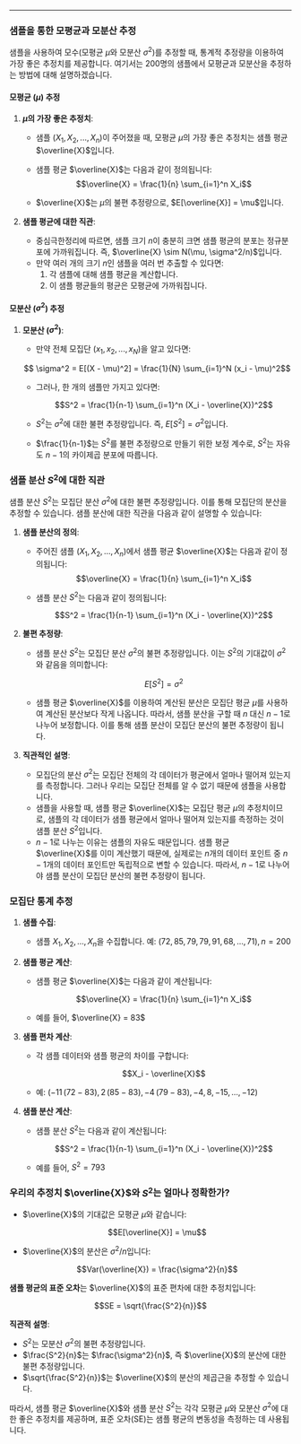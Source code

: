 
---

### 샘플을 통한 모평균과 모분산 추정

샘플을 사용하여 모수(모평균 $\mu$와 모분산 $\sigma^2$)를 추정할 때, 통계적 추정량을 이용하여 가장 좋은 추정치를 제공합니다. 여기서는 200명의 샘플에서 모평균과 모분산을 추정하는 방법에 대해 설명하겠습니다.

#### 모평균 ($\mu$) 추정

1. **$\mu$의 가장 좋은 추정치**:
   - 샘플 $(X_1, X_2, ..., X_n)$이 주어졌을 때, 모평균 $\mu$의 가장 좋은 추정치는 샘플 평균 $\overline{X}$입니다.
   - 샘플 평균 $\overline{X}$는 다음과 같이 정의됩니다:
     $$\overline{X} = \frac{1}{n} \sum_{i=1}^n X_i$$
	
   - $\overline{X}$는 $\mu$의 불편 추정량으로, $E[\overline{X}] = \mu$입니다.

2. **샘플 평균에 대한 직관**:
   - 중심극한정리에 따르면, 샘플 크기 $n$이 충분히 크면 샘플 평균의 분포는 정규분포에 가까워집니다. 즉, $\overline{X} \sim N(\mu, \sigma^2/n)$입니다.
   - 만약 여러 개의 크기 $n$인 샘플을 여러 번 추출할 수 있다면:
     1. 각 샘플에 대해 샘플 평균을 계산합니다.
     2. 이 샘플 평균들의 평균은 모평균에 가까워집니다.

#### 모분산 ($\sigma^2$) 추정

1. **모분산 ($\sigma^2$)**:
   - 만약 전체 모집단 $(x_1, x_2, ..., x_N)$을 알고 있다면:
     
    $$ \sigma^2 = E[(X - \mu)^2] = \frac{1}{N} \sum_{i=1}^N (x_i - \mu)^2$$
     
   - 그러나, 한 개의 샘플만 가지고 있다면:
     
     $$S^2 = \frac{1}{n-1} \sum_{i=1}^n (X_i - \overline{X})^2$$
     
   - $S^2$는 $\sigma^2$에 대한 불편 추정량입니다. 즉, $E[S^2] = \sigma^2$입니다.
   - $\frac{1}{n-1}$는 $S^2$를 불편 추정량으로 만들기 위한 보정 계수로, $S^2$는 자유도 $n-1$의 카이제곱 분포에 따릅니다.

### 샘플 분산 $S^2$에 대한 직관

샘플 분산 $S^2$는 모집단 분산 $\sigma^2$에 대한 불편 추정량입니다. 이를 통해 모집단의 분산을 추정할 수 있습니다. 샘플 분산에 대한 직관을 다음과 같이 설명할 수 있습니다:

1. **샘플 분산의 정의**:
   - 주어진 샘플 $(X_1, X_2, ..., X_n)$에서 샘플 평균 $\overline{X}$는 다음과 같이 정의됩니다:
     $$\overline{X} = \frac{1}{n} \sum_{i=1}^n X_i$$
     
   - 샘플 분산 $S^2$는 다음과 같이 정의됩니다:
     
     $$S^2 = \frac{1}{n-1} \sum_{i=1}^n (X_i - \overline{X})^2$$
     

2. **불편 추정량**:
   - 샘플 분산 $S^2$는 모집단 분산 $\sigma^2$의 불편 추정량입니다. 이는 $S^2$의 기대값이 $\sigma^2$와 같음을 의미합니다:
     
     $$E[S^2] = \sigma^2$$
     
   - 샘플 평균 $\overline{X}$를 이용하여 계산된 분산은 모집단 평균 $\mu$를 사용하여 계산된 분산보다 작게 나옵니다. 따라서, 샘플 분산을 구할 때 $n$ 대신 $n-1$로 나누어 보정합니다. 이를 통해 샘플 분산이 모집단 분산의 불편 추정량이 됩니다.

3. **직관적인 설명**:
   - 모집단의 분산 $\sigma^2$는 모집단 전체의 각 데이터가 평균에서 얼마나 떨어져 있는지를 측정합니다. 그러나 우리는 모집단 전체를 알 수 없기 때문에 샘플을 사용합니다.
   - 샘플을 사용할 때, 샘플 평균 $\overline{X}$는 모집단 평균 $\mu$의 추정치이므로, 샘플의 각 데이터가 샘플 평균에서 얼마나 떨어져 있는지를 측정하는 것이 샘플 분산 $S^2$입니다.
   - $n-1$로 나누는 이유는 샘플의 자유도 때문입니다. 샘플 평균 $\overline{X}$를 이미 계산했기 때문에, 실제로는 $n$개의 데이터 포인트 중 $n-1$개의 데이터 포인트만 독립적으로 변할 수 있습니다. 따라서, $n-1$로 나누어야 샘플 분산이 모집단 분산의 불편 추정량이 됩니다.

### 모집단 통계 추정

1. **샘플 수집**:
   - 샘플 $X_1, X_2, ..., X_n$을 수집합니다. 예: $(72, 85, 79, 79, 91, 68, ..., 71), n= 200$ 

2. **샘플 평균 계산**:
   - 샘플 평균 $\overline{X}$는 다음과 같이 계산됩니다:
     
     $$\overline{X} = \frac{1}{n} \sum_{i=1}^n X_i$$
     
   - 예를 들어, $\overline{X} = 83$

3. **샘플 편차 계산**:
   - 각 샘플 데이터와 샘플 평균의 차이를 구합니다:
     
     $$X_i - \overline{X}$$
     
   - 예: $(-11 \,(72-83), 2 \,(85-83), -4 \,(79-83), -4, 8, -15, ..., -12)$

4. **샘플 분산 계산**:
   - 샘플 분산 $S^2$는 다음과 같이 계산됩니다:
     
     $$S^2 = \frac{1}{n-1} \sum_{i=1}^n (X_i - \overline{X})^2$$
     
   - 예를 들어, $S^2 = 793$

### 우리의 추정치 $\overline{X}$와 $S^2$는 얼마나 정확한가?

- $\overline{X}$의 기대값은 모평균 $\mu$와 같습니다:
  
  $$E[\overline{X}] = \mu$$
  
- $\overline{X}$의 분산은 $\sigma^2 / n$입니다:
  
  $$Var(\overline{X}) = \frac{\sigma^2}{n}$$
  

**샘플 평균의 표준 오차**는 $\overline{X}$의 표준 편차에 대한 추정치입니다:

$$SE = \sqrt{\frac{S^2}{n}}$$


**직관적 설명**:
- $S^2$는 모분산 $\sigma^2$의 불편 추정량입니다.
- $\frac{S^2}{n}$는 $\frac{\sigma^2}{n}$, 즉 $\overline{X}$의 분산에 대한 불편 추정량입니다.
- $\sqrt{\frac{S^2}{n}}$는 $\overline{X}$의 분산의 제곱근을 추정할 수 있습니다.

따라서, 샘플 평균 $\overline{X}$와 샘플 분산 $S^2$는 각각 모평균 $\mu$와 모분산 $\sigma^2$에 대한 좋은 추정치를 제공하며, 표준 오차(SE)는 샘플 평균의 변동성을 측정하는 데 사용됩니다.

